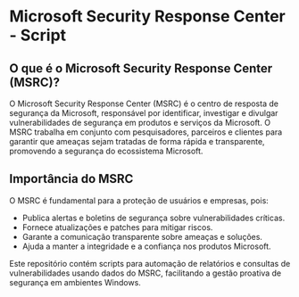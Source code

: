 # Microsoft Security Response Center - Script

## O que é o Microsoft Security Response Center (MSRC)?
O Microsoft Security Response Center (MSRC) é o centro de resposta de segurança da Microsoft, responsável por identificar, investigar e divulgar vulnerabilidades de segurança em produtos e serviços da Microsoft. O MSRC trabalha em conjunto com pesquisadores, parceiros e clientes para garantir que ameaças sejam tratadas de forma rápida e transparente, promovendo a segurança do ecossistema Microsoft.

## Importância do MSRC
O MSRC é fundamental para a proteção de usuários e empresas, pois:
- Publica alertas e boletins de segurança sobre vulnerabilidades críticas.
- Fornece atualizações e patches para mitigar riscos.
- Garante a comunicação transparente sobre ameaças e soluções.
- Ajuda a manter a integridade e a confiança nos produtos Microsoft.

Este repositório contém scripts para automação de relatórios e consultas de vulnerabilidades usando dados do MSRC, facilitando a gestão proativa de segurança em ambientes Windows.
